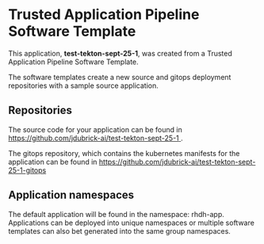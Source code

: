 # Trusted Application Pipeline Software Template

This application, **test-tekton-sept-25-1**, was created from a Trusted Application Pipeline Software Template.

The software templates create a new source and gitops deployment repositories with a sample source application. 

## Repositories

The source code for your application can be found in [https://github.com/jdubrick-ai/test-tekton-sept-25-1 ](https://github.com/jdubrick-ai/test-tekton-sept-25-1 ).
 
The gitops repository, which contains the kubernetes manifests for the application can be found in 
[https://github.com/jdubrick-ai/test-tekton-sept-25-1-gitops ](https://github.com/jdubrick-ai/test-tekton-sept-25-1-gitops ) 

## Application namespaces 

The default application will be found in the namespace: rhdh-app. Applications can be deployed into unique namespaces or multiple software templates can also bet generated into the same group namespaces.  
